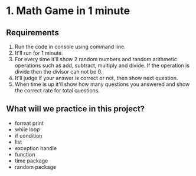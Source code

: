 # 1. Math Game in 1 minute 

## Requirements

1. Run the code in console using command line.
2. It'll run for 1 minute.
3. For every time it'll show 2 random numbers and random arithmetic operations such as add, subtract, multiply and divide. If the operation is divide then the divisor can not be 0.
4. It'll judge if your answer is correct or not, then show next question.
5. When time is up it'll show how many questions you answered and show the correct rate for total questions.

## What will we practice in this project?

- format print
- while loop
- if condition
- list
- exception handle
- function
- time package
- random package


